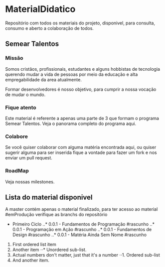 # MaterialDidatico
Repositório com todos os materiais do projeto, disponivel, para consulta, consumo e aberto a colaboração de todos.

## Semear Talentos
### Missão
Somos cristãos, profissionais, estudantes e alguns hobbistas de tecnologia querendo mudar a vida de pessoas por meio da educação e alta empregabilidade da area atualmente.

Formar desenvolvedores é nosso objetivo, para cumprir a nossa vocação de mudar o mundo.

### Fique atento
Este material é referente a apenas uma parte de 3 que formam o programa Semear Talentos. Veja o panorama completo do programa aqui.

### Colabore
Se você quiser colaborar com alguma matéria encontrada aqui, ou quiser sugerir alguma para ser inserida fique a vontade para fazer um fork e nos enviar um pull request.

### RoadMap
Veja nossas milestones.

## Lista do material disponivel
A master contém apenas o material finalizado, para ter acesso ao material #emProdução verifique as branchs do repositório
- Primeiro Ciclo
..* 0.0.1 - Fundamentos de Programação #rascunho
..* 0.0.1 - Programação em Ação #rascunho
..* 0.0.1 - Fundamentos de Design #rascunho
..* 0.0.1 - Matéria Ainda Sem Nome #rascunho

1. First ordered list item
2. Another item
⋅⋅* Unordered sub-list. 
1. Actual numbers don't matter, just that it's a number
⋅⋅1. Ordered sub-list
4. And another item.